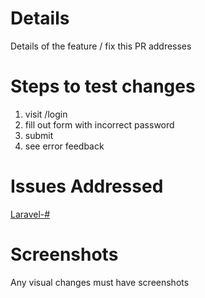 # Details

Details of the feature / fix this PR addresses

# Steps to test changes

1. visit /login
1. fill out form with incorrect password
1. submit
1. see error feedback

# Issues Addressed

[Laravel-#](https://app.clickup.com/t/#)

# Screenshots

Any visual changes must have screenshots